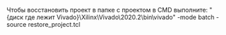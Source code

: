 Чтобы восстановить проект в папке с проектом в CMD выполните: "{диск где лежит Vivado}\Xilinx\Vivado\2020.2\bin\vivado" -mode batch -source restore_project.tcl
